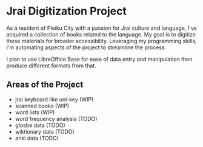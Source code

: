 # Jrai Digitization Project

As a resident of Pleiku City with a passion for Jrai culture and language, I've acquired a collection of books related to the language. My goal is to digitize these materials for broader accessibility. Leveraging my programming skills, I'm automating aspects of the project to streamline the process.

I plan to use LibreOffice Base for ease of data entry and manipulation then produce different formats from that.

## Areas of the Project

* jrai keyboard like uni-key (WIP)
* scanned books (WIP)
* word lists (WIP)
* word frequency analysis (TODO)
* glosbe data (TODO)
* wiktionary data (TODO)
* anki data (TODO)
